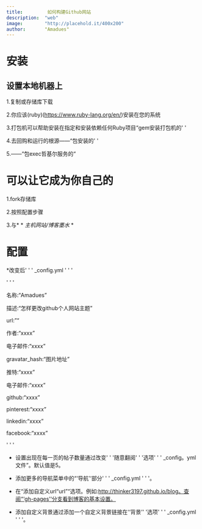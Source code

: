 ```yaml
---
title:         如何构建Github网站
description:  "web"
image:        "http://placehold.it/400x200"
author:       "Amadues"
---
```


# 安装


## 设置本地机器上

1.复制或存储库下载

2.你应该(ruby)(https://www.ruby-lang.org/en/)安装在您的系统

3.打包机可以帮助安装在指定和安装依赖任何Ruby项目“gem安装打包机的' '

4.去回购和运行的根源——“包安装的' '

5.——“包exec哲基尔服务的“


# 可以让它成为你自己的

1.fork存储库

2.按照配置步骤

3.与* * *主机网站/博客墨水* *


# 配置

*改变后' ' ' _config.yml ' ' '

' ' '

名称:“Amadues”

描述:“怎样更改github个人网站主题”

url:”“

作者:“xxxx”

电子邮件:“xxxx”

gravatar_hash:“图片地址”

推特:“xxxx”

电子邮件:“xxxx”

github:“xxxx”

pinterest:“xxxx”

linkedin:“xxxx”

facebook:“xxxx”


' ' '

* 设置出现在每一页的帖子数量通过改变' ' '随意翻阅' ' '选项' ' ' _config。yml文件”。默认值是5。

* 添加更多的导航菜单中的“‘导航’‘部分' ' ' _config.yml ' ' '。

* 在“添加自定义url“url”“选项。例如:http://thinker3197.github.io/blog。查阅“‘gh-pages’‘分支看到博客的基本设置。

* 添加自定义背景通过添加一个自定义背景链接在‘‘背景’' '选项' ' ' _config.yml ' ' '。
